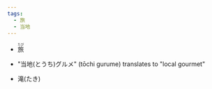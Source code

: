 ```yaml
---
tags:
  - 旅
  - 当地
---
```




* <ruby>旅<rt>たび</rt></ruby>

* "当地(とうち)グルメ" (tōchi gurume) translates to "local gourmet"

* 滝(たき)
